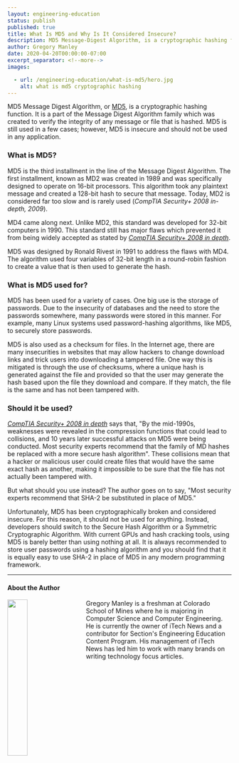 ```yaml
---
layout: engineering-education
status: publish
published: true
title: What Is MD5 and Why Is It Considered Insecure?
description: MD5 Message-Digest Algorithm, is a cryptographic hashing function and is part of the Message Digest Algorithm family. It is insecure and should not be used in applications.
author: Gregory Manley
date: 2020-04-20T00:00:00-07:00
excerpt_separator: <!--more-->
images:

  - url: /engineering-education/what-is-md5/hero.jpg
    alt: what is md5 cryptographic hashing
---
```

MD5 Message Digest Algorithm, or [MD5](https://en.wikipedia.org/wiki/MD5), is a cryptographic hashing function. It is a part of the Message Digest Algorithm family which was created to verify the integrity of any message or file that is hashed. MD5 is still used in a few cases; however, MD5 is insecure and should not be used in any application.
<!--more-->

### What is MD5?
MD5 is the third installment in the line of the Message Digest Algorithm. The first installment, known as MD2 was created in 1989 and was specifically designed to operate on 16-bit processors. This algorithm took any plaintext message and created a 128-bit hash to secure that message. Today, MD2 is considered far too slow and is rarely used (*CompTIA Security+ 2008 in-depth, 2009*).

MD4 came along next. Unlike MD2, this standard was developed for 32-bit computers in 1990. This standard still has major flaws which prevented it from being widely accepted as stated by [*CompTIA Security+ 2008 in depth*](http://www.worldcat.org/oclc/752979537).

MD5 was designed by Ronald Rivest in 1991 to address the flaws with MD4. The algorithm used four variables of 32-bit length in a round-robin fashion to create a value that is then used to generate the hash.

### What is MD5 used for?
MD5 has been used for a variety of cases. One big use is the storage of passwords. Due to the insecurity of databases and the need to store the passwords somewhere, many passwords were stored in this manner. For example, many Linux systems used password-hashing algorithms, like MD5, to securely store passwords.

MD5 is also used as a checksum for files. In the Internet age, there are many insecurities in websites that may allow hackers to change download links and trick users into downloading a tampered file. One way this is mitigated is through the use of checksums, where a unique hash is generated against the file and provided so that the user may generate the hash based upon the file they download and compare. If they match, the file is the same and has not been tampered with.

### Should it be used?
[*CompTIA Security+ 2008 in depth*](http://www.worldcat.org/oclc/752979537) says that, "By the mid-1990s, weaknesses were revealed in the compression functions that could lead to collisions, and 10 years later successful attacks on MD5 were being conducted. Most security experts recommend that the family of MD hashes be replaced with a more secure hash algorithm". These collisions mean that a hacker or malicious user could create files that would have the same exact hash as another, making it impossible to be sure that the file has not actually been tampered with.

But what should you use instead? The author goes on to say, "Most security experts recommend that SHA-2 be substituted in place of MD5."

Unfortunately, MD5 has been cryptographically broken and considered insecure. For this reason, it should not be used for anything. Instead, developers should switch to the Secure Hash Algorithm or a Symmetric Cryptographic Algorithm. With current GPUs and hash cracking tools, using MD5 is barely better than using nothing at all. It is always recommended to store user passwords using a hashing algorithm and you should find that it is equally easy to use SHA-2 in place of MD5 in any modern programming framework.

---

#### About the Author
<img style="float: left; padding-right: 5%; margin-bottom: 10px; width:30%;" src="/assets/images/education/authors/gregory-manley.jpg">Gregory Manley is a freshman at Colorado School of Mines where he is majoring in Computer Science and Computer Engineering. He is currently the owner of iTech News and a contributor for Section's Engineering Education Content Program. His management of iTech News has led him to work with many brands on writing technology focus articles.
